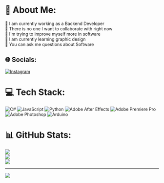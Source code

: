# 💫 About Me:
🔭 I am currently working as a Backend Developer<br>👯 There is no one I want to collaborate with right now<br>🤝 I'm trying to improve myself more in software<br>🌱 I am currently learning graphic design<br>💬 You can ask me questions about Software


## 🌐 Socials:
[![Instagram](https://img.shields.io/badge/Instagram-%23E4405F.svg?logo=Instagram&logoColor=white)](https://instagram.com/ahmetqy0) 

# 💻 Tech Stack:
![C#](https://img.shields.io/badge/c%23-%23239120.svg?style=for-the-badge&logo=csharp&logoColor=white) ![JavaScript](https://img.shields.io/badge/javascript-%23323330.svg?style=for-the-badge&logo=javascript&logoColor=%23F7DF1E) ![Python](https://img.shields.io/badge/python-3670A0?style=for-the-badge&logo=python&logoColor=ffdd54) ![Adobe After Effects](https://img.shields.io/badge/Adobe%20After%20Effects-9999FF.svg?style=for-the-badge&logo=Adobe%20After%20Effects&logoColor=white) ![Adobe Premiere Pro](https://img.shields.io/badge/Adobe%20Premiere%20Pro-9999FF.svg?style=for-the-badge&logo=Adobe%20Premiere%20Pro&logoColor=white) ![Adobe Photoshop](https://img.shields.io/badge/adobe%20photoshop-%2331A8FF.svg?style=for-the-badge&logo=adobe%20photoshop&logoColor=white) ![Arduino](https://img.shields.io/badge/-Arduino-00979D?style=for-the-badge&logo=Arduino&logoColor=white)
# 📊 GitHub Stats:
![](https://github-readme-stats.vercel.app/api?username=Ahmetq0&theme=buefy&hide_border=false&include_all_commits=false&count_private=false)<br/>
![](https://github-readme-streak-stats.herokuapp.com/?user=Ahmetq0&theme=buefy&hide_border=false)<br/>
![](https://github-readme-stats.vercel.app/api/top-langs/?username=Ahmetq0&theme=buefy&hide_border=false&include_all_commits=false&count_private=false&layout=compact)

---
[![](https://visitcount.itsvg.in/api?id=Ahmetq0&icon=0&color=0)](https://visitcount.itsvg.in)

<!-- Proudly created with GPRM ( https://gprm.itsvg.in ) -->
